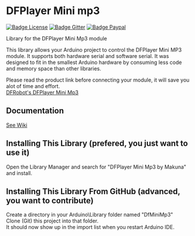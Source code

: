 # DFPlayer Mini mp3

[![Badge License]][License]
[![Badge Gitter]][Gitter]
[![Badge Paypal]][Paypal]

Library for the DFPlayer Mini Mp3 module  

This library allows your Arduino project to control the DFPlayer Mini MP3 module.  It supports both hardware serial and software serial.  It was designed to fit in the smallest Arduino hardware by consuming less code and memory space than other libraries.   

Please read the product link before connecting your module, it will save you alot of time and effort.  
[DFRobot's DFPlayer Mini Mp3][Product]

## Documentation
[See Wiki][Wiki]

## Installing This Library (prefered, you just want to use it)  
Open the Library Manager and search for "DFPlayer Mini Mp3 by Makuna" and install.

## Installing This Library From GitHub (advanced, you want to contribute)  
Create a directory in your Arduino\Library folder named "DfMiniMp3"  
Clone (Git) this project into that folder.  
It should now show up in the import list when you restart Arduino IDE.  


<!----------------------------------------------------------------------------->

[Badge License]: https://img.shields.io/badge/License-LGPL_v3-blue.svg?style=for-the-badge
[Badge Gitter]: https://img.shields.io/badge/Gitter-46BC99?style=for-the-badge&logo=gitter&logoColor=white
[Badge Paypal]: https://img.shields.io/badge/PayPal-00457C?style=for-the-badge&logo=paypal&logoColor=white

[Gitter]: https://gitter.im/DFMiniMp3/Lobby?utm_source=badge&utm_medium=badge&utm_campaign=pr-badge&utm_content=badge
[Paypal]: https://www.paypal.com/cgi-bin/webscr?cmd=_s-xclick&hosted_button_id=6AA97KE54UJR4

[Product]: http://www.dfrobot.com/wiki/index.php/DFPlayer_Mini_SKU:DFR0299
[Wiki]: https://github.com/Makuna/DFMiniMp3/wiki

[License]: COPYING


